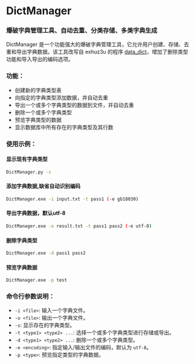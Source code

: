 # DictManager

### 爆破字典管理工具、自动去重、分类存储、多类字典生成

DictManager 是一个功能强大的爆破字典管理工具，它允许用户创建、存储、去重和导出字典数据。该工具改写自 exhuz3u 的程序 [data_dict](https://github.com/exhuz3u/data_dict)，增加了删除类型功能和导入导出的编码选项。

### 功能：

- 创建新的字典类型表
- 向指定的字典类型添加数据，并自动去重
- 导出一个或多个字典类型的数据到文件，并自动去重
- 删除一个或多个字典类型
- 预览字典类型的数据
- 显示数据库中所有存在的字典类型及其行数

### 使用示例：

#### 显示现有字典类型
```bash
DictManager.py -s
```

#### 添加字典数据,缺省自动识别编码
```bash
DictManager.exe -i input.txt -t pass1 (-e gb18030)
```

#### 导出字典数据，默认utf-8
```bash
DictManager.exe -o result.txt -t pass1 pass2 (-e utf-8)
```

#### 删除字典类型
```bash
DictManager.exe -d pass1 pass2
```

#### 预览字典数据
```bash
DictManager.exe -p test
```

### 命令行参数说明：

- `-i <file>`: 输入一个字典文件。
- `-o <file>`: 输出一个字典文件。
- `-s`: 显示存在的字典类型。
- `-t <type1> <type2> ...`: 选择一个或多个字典类型进行存储或导出。
- `-d <type1> <type2> ...`: 删除一个或多个字典类型。
- `-e <encoding>`: 指定输入/输出文件的编码，默认为 `utf-8`。
- `-p <type>`: 预览指定类型的字典数据。

